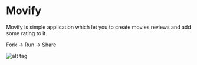 # Movify

Movify is simple application which let you to create movies reviews and add some rating to it.

Fork -> Run -> Share

![alt tag](https://github.com/aruzmeister/Movify/blob/master/movify.png)

